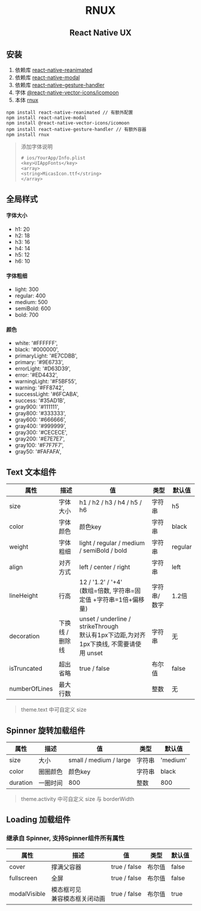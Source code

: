 <div style="text-align: center">

# RNUX
## React Native UX

</div>


## 安装
1. 依赖库 [react-native-reanimated](https://docs.swmansion.com/react-native-reanimated/docs/fundamentals/getting-started/#installation)
2. 依赖库 [react-native-modal](https://github.com/react-native-modal/react-native-modal)
3. 依赖库 [react-native-gesture-handler](https://docs.swmansion.com/react-native-gesture-handler/docs/#installation)
4. 字体 [@react-native-vector-icons/icomoon](https://github.com/oblador/react-native-vector-icons/blob/master/packages/icomoon/README.md)
5. 本体  [rnux](https://github.com/Chenjiujiu/rnux)

```
npm install react-native-reanimated // 有额外配置
npm install react-native-modal
npm install @react-native-vector-icons/icomoon
npm install react-native-gesture-handler // 有额外容器
npm install rnux
```
> 添加字体说明
> ```
> # ios/YourApp/Info.plist
> <key>UIAppFonts</key>
> <array>
> <string>MicasIcon.ttf</string>
> </array>
> ```



## 全局样式

#### 字体大小
- h1: 20
- h2: 18
- h3: 16
- h4: 14
- h5: 12
- h6: 10

#### 字体粗细
- light: 300
- regular: 400
- medium: 500
- semiBold: 600
- bold: 700

#### 颜色
- white: '#FFFFFF',
- black: '#000000',
- primaryLight: '#E7CDBB',
- primary: '#9E6733',
- errorLight: '#D63D39',
- error: '#ED4432',
- warningLight: '#F5BF55',
- warning: '#FF8742',
- successLight: '#6FCABA',
- success: '#35AD1B',
- gray900: '#111111',
- gray800: '#333333',
- gray600: '#666666',
- gray400: '#999999',
- gray300: '#CECECE',
- gray200: '#E7E7E7',
- gray100: '#F7F7F7',
- gray50: '#FAFAFA',


## Text 文本组件

| 属性            | 描述        | 值                                                                          | 类型     | 默认值     |
|---------------|-----------|----------------------------------------------------------------------------|--------|---------|
| size          | 字体大小      | h1 / h2 / h3 / h4 / h5 / h6                                                | 字符串    | h5      |
| color         | 字体颜色      | 颜色key                                                                      | 字符串    | black   |
| weight        | 字体粗细      | light / regular / medium / semiBold / bold                                 | 字符串    | regular |
| align         | 对齐方式      | left / center / right                                                      | 字符串    | left    |
| lineHeight    | 行高        | 12 / '1.2' / '+4' <br/>(数组=倍数, 字符串=固定值 +字符串=1倍+偏移量)                        | 字符串/数字 | 1.2倍    |
| decoration    | 下换线 / 删除线 | unset / underline / strikeThrough   <br/>默认有1px下边距,为对齐1px下换线, 不需要请使用 unset | 字符串    | 无       |
| isTruncated   | 超出省略      | true / false                                                               | 布尔值    | false   |
| numberOfLines | 最大行数      |                                                                            | 整数     | 无       |
> theme.text 中可自定义 size


## Spinner 旋转加载组件

| 属性       | 描述   | 值                      | 类型  | 默认值      |
|----------|------|------------------------|-----|----------|
| size     | 大小   | small / medium / large | 字符串 | 'medium' |
| color    | 圈圈颜色 | 颜色key                  | 字符串 | black    |
| duration | 一圈时间 | 800                    | 整数  | 800      |
> theme.activity 中可自定义 size 与 borderWidth

## Loading 加载组件
### 继承自 Spinner, 支持Spinner组件所有属性

| 属性           | 描述                  | 值            | 类型  | 默认值   |
|--------------|---------------------|--------------|-----|-------|
| cover        | 撑满父容器               | true / false | 布尔值 | false |
| fullscreen   | 全屏                  | true / false | 布尔值 | false |
| modalVisible | 模态框可见<br/>兼容模态框关闭动画 | true / false | 布尔值 | true  |
